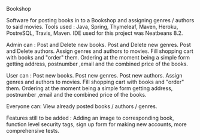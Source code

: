 Bookshop

Software for posting books in to a Bookshop and assigning genres / authors to said movies.
Tools used : Java, Spring, Thymeleaf, Maven, Heroku, PostreSQL, Travis, Maven.
IDE used for this project was Neatbeans 8.2. 

Admin can : 
Post and Delete new books.
Post and Delete new genres.
Post and Delete authors.
Assign genres and authors to movies.
Fill shopping cart with books and "order" them. 
Ordering at the moment being a simple form getting address, postnumber
,email and the combined price of the books.

User can :
Post new books.
Post new genres.
Post new authors.
Assign genres and authors to movies.
Fill shopping cart with books and "order" them. 
Ordering at the moment being a simple form getting address, postnumber
,email and the combined price of the books.

Everyone can:
View already posted books / authors / genres.

Features still to be added : Adding an image to corresponding book,
function level security tags, sign up form for making new accounts,
more comprehensive tests.



